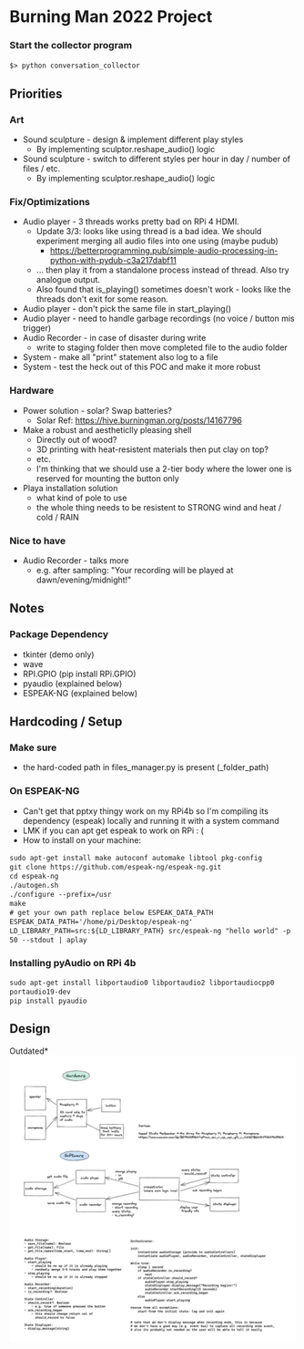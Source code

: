 # Burning Man 2022 Project

### Start the collector program
`$> python conversation_collector`

## Priorities
### Art
- Sound sculpture - design & implement different play styles
  - By implementing sculptor.reshape_audio() logic
- Sound sculpture - switch to different styles per hour in day / number of files / etc.
  - By implementing sculptor.reshape_audio() logic
### Fix/Optimizations
- Audio player - 3 threads works pretty bad on RPi 4 HDMI.
  - Update 3/3: looks like using thread is a bad idea. We should experiment merging all audio files into one using (maybe pudub)
    - https://betterprogramming.pub/simple-audio-processing-in-python-with-pydub-c3a217dabf11
  - ... then play it from a standalone process instead of thread. Also try analogue output.
  - Also found that is_playing() sometimes doesn't work - looks like the threads don't exit for some reason.
- Audio player - don't pick the same file in start_playing()
- Audio player - need to handle garbage recordings (no voice / button mis trigger)
- Audio Recorder - in case of disaster during write
  -  write to staging folder then move completed file to the audio folder
- System - make all "print" statement also log to a file
- System - test the heck out of this POC and make it more robust
### Hardware
- Power solution - solar? Swap batteries?
  - Solar Ref: https://hive.burningman.org/posts/14167796
- Make a robust and aestheticlly pleasing shell
  - Directly out of wood?
  - 3D printing with heat-resistent materials then put clay on top?
  - etc.
  - I'm thinking that we should use a 2-tier body where the lower one is reserved for mounting the button only
- Playa installation solution
  - what kind of pole to use
  - the whole thing needs to be resistent to STRONG wind and heat / cold / RAIN
### Nice to have
- Audio Recorder - talks more
  - e.g. after sampling: "Your recording will be played at dawn/evening/midnight!"

## Notes

### Package Dependency 
- tkinter (demo only)
- wave
- RPI.GPIO (pip install RPi.GPIO)
- pyaudio (explained below)
- ESPEAK-NG (explained below)

## Hardcoding / Setup

### Make sure
- the hard-coded path in files_manager.py is present (_folder_path)

### On ESPEAK-NG
- Can't get that pptxy thingy work on my RPi4b so I'm compiling its dependency (espeak) locally and running it with a system command
- LMK if you can apt get espeak to work on RPi : (
- How to install on your machine:
```
sudo apt-get install make autoconf automake libtool pkg-config
git clone https://github.com/espeak-ng/espeak-ng.git
cd espeak-ng
./autogen.sh
./configure --prefix=/usr
make
# get your own path replace below ESPEAK_DATA_PATH
ESPEAK_DATA_PATH='/home/pi/Desktop/espeak-ng' LD_LIBRARY_PATH=src:${LD_LIBRARY_PATH} src/espeak-ng "hello world" -p 50 --stdout | aplay
```

### Installing pyAudio on RPi 4b
```
sudo apt-get install libportaudio0 libportaudio2 libportaudiocpp0 portaudio19-dev
pip install pyaudio
```

## Design
Outdated*
![design_diagram](./design/design.png)
